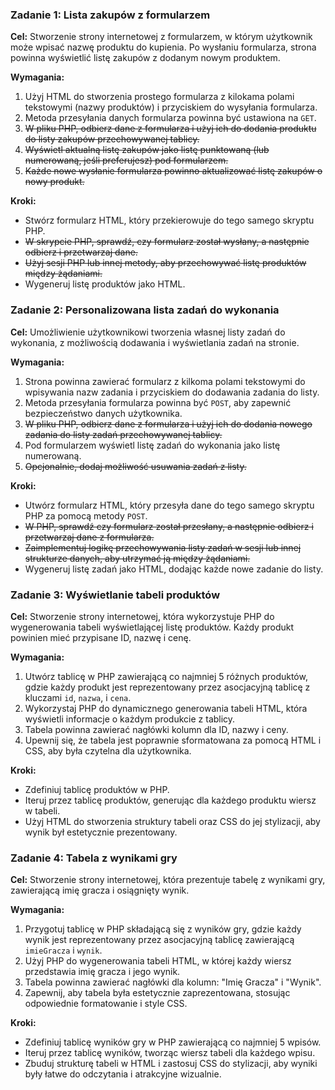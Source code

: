 ### Zadanie 1: Lista zakupów z formularzem

**Cel:** Stworzenie strony internetowej z formularzem, w którym użytkownik może wpisać nazwę produktu do kupienia. Po wysłaniu formularza, strona powinna wyświetlić listę zakupów z dodanym nowym produktem.

**Wymagania:**
1. Użyj HTML do stworzenia prostego formularza z kilokama polami tekstowymi (nazwy produktów) i przyciskiem do wysyłania formularza.
2. Metoda przesyłania danych formularza powinna być ustawiona na `GET`.
3. ~~W pliku PHP, odbierz dane z formularza i użyj ich do dodania produktu do listy zakupów przechowywanej tablicy.~~
4. ~~Wyświetl aktualną listę zakupów jako listę punktowaną (lub numerowaną, jeśli preferujesz) pod formularzem.~~ 
5. ~~Każde nowe wysłanie formularza powinno aktualizować listę zakupów o nowy produkt.~~ 

**Kroki:**
- Stwórz formularz HTML, który przekierowuje do tego samego skryptu PHP.
- ~~W skrypcie PHP, sprawdź, czy formularz został wysłany, a następnie odbierz i przetwarzaj dane.~~ 
- ~~Użyj sesji PHP lub innej metody, aby przechowywać listę produktów między żądaniami.~~ 
- Wygeneruj listę produktów jako HTML.

### Zadanie 2: Personalizowana lista zadań do wykonania

**Cel:** Umożliwienie użytkownikowi tworzenia własnej listy zadań do wykonania, z możliwością dodawania i wyświetlania zadań na stronie.

**Wymagania:**
1. Strona powinna zawierać formularz z kilkoma polami tekstowymi do wpisywania nazw zadania i przyciskiem do dodawania zadania do listy.
2. Metoda przesyłania formularza powinna być `POST`, aby zapewnić bezpieczeństwo danych użytkownika.
3. ~~W pliku PHP, odbierz dane z formularza i użyj ich do dodania nowego zadania do listy zadań przechowywanej tablicy.~~
4. Pod formularzem wyświetl listę zadań do wykonania jako listę numerowaną.
5. ~~Opcjonalnie, dodaj możliwość usuwania zadań z listy.~~

**Kroki:**
- Utwórz formularz HTML, który przesyła dane do tego samego skryptu PHP za pomocą metody `POST`.
- ~~W PHP, sprawdź czy formularz został przesłany, a następnie odbierz i przetwarzaj dane z formularza.~~
- ~~Zaimplementuj logikę przechowywania listy zadań w sesji lub innej strukturze danych, aby utrzymać ją między żądaniami.~~
- Wygeneruj listę zadań jako HTML, dodając każde nowe zadanie do listy.

### Zadanie 3: Wyświetlanie tabeli produktów

**Cel:** Stworzenie strony internetowej, która wykorzystuje PHP do wygenerowania tabeli wyświetlającej listę produktów. Każdy produkt powinien mieć przypisane ID, nazwę i cenę.

**Wymagania:**
1. Utwórz tablicę w PHP zawierającą co najmniej 5 różnych produktów, gdzie każdy produkt jest reprezentowany przez asocjacyjną tablicę z kluczami `id`, `nazwa`, i `cena`.
2. Wykorzystaj PHP do dynamicznego generowania tabeli HTML, która wyświetli informacje o każdym produkcie z tablicy.
3. Tabela powinna zawierać nagłówki kolumn dla ID, nazwy i ceny.
4. Upewnij się, że tabela jest poprawnie sformatowana za pomocą HTML i CSS, aby była czytelna dla użytkownika.

**Kroki:**
- Zdefiniuj tablicę produktów w PHP.
- Iteruj przez tablicę produktów, generując dla każdego produktu wiersz w tabeli.
- Użyj HTML do stworzenia struktury tabeli oraz CSS do jej stylizacji, aby wynik był estetycznie prezentowany.

### Zadanie 4: Tabela z wynikami gry

**Cel:** Stworzenie strony internetowej, która prezentuje tabelę z wynikami gry, zawierającą imię gracza i osiągnięty wynik.

**Wymagania:**
1. Przygotuj tablicę w PHP składającą się z wyników gry, gdzie każdy wynik jest reprezentowany przez asocjacyjną tablicę zawierającą `imieGracza` i `wynik`.
2. Użyj PHP do wygenerowania tabeli HTML, w której każdy wiersz przedstawia imię gracza i jego wynik.
3. Tabela powinna zawierać nagłówki dla kolumn: "Imię Gracza" i "Wynik".
4. Zapewnij, aby tabela była estetycznie zaprezentowana, stosując odpowiednie formatowanie i style CSS.

**Kroki:**
- Zdefiniuj tablicę wyników gry w PHP zawierającą co najmniej 5 wpisów.
- Iteruj przez tablicę wyników, tworząc wiersz tabeli dla każdego wpisu.
- Zbuduj strukturę tabeli w HTML i zastosuj CSS do stylizacji, aby wyniki były łatwe do odczytania i atrakcyjne wizualnie.
